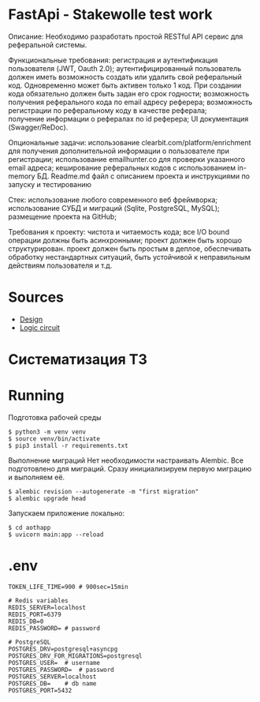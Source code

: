 # FastApi - Stakewolle test work

Описание:
Необходимо разработать простой RESTful API сервис для реферальной системы.

Функциональные требования:
регистрация и аутентификация пользователя (JWT, Oauth 2.0);
аутентифицированный пользователь должен иметь возможность создать или удалить свой реферальный код. Одновременно может быть активен только 1 код. При создании кода обязательно должен быть задан его срок годности;
возможность получения реферального кода по email адресу реферера;
возможность регистрации по реферальному коду в качестве реферала;	
получение информации о рефералах по id реферера;
UI документация (Swagger/ReDoc).

Опциональные задачи:
использование clearbit.com/platform/enrichment для получения дополнительной информации о пользователе при регистрации;
использование emailhunter.co для проверки указанного email адреса;
кеширование реферальных кодов с использованием in-memory БД. 
Readme.md файл с описанием проекта и инструкциями по запуску и тестированию

Стек:
использование любого современного веб фреймворка;
использование СУБД и миграций (Sqlite, PostgreSQL, MySQL);
размещение проекта на GitHub;

Требования к проекту:
чистота и читаемость кода;
все I/O bound операции должны быть асинхронными;
проект должен быть хорошо структурирован.
проект должен быть простым в деплое, обеспечивать обработку нестандартных ситуаций, быть устойчивой к неправильным действиям пользователя и т.д.

# Sources
- [Design](https://pixso.net/app/editor/-MdRp36PScUQrriU4yWAew?showQuickFrame=true&icon_type=1&page-id=0%3A1)
- [Logic circuit](https://miro.com/app/board/uXjVNvKL4oA=/)

# Систематизация ТЗ





# Running

Подготовка рабочей среды

    $ python3 -m venv venv
    $ source venv/bin/activate
    $ pip3 install -r requirements.txt

Выполнение миграций
Нет необходимости настраивать Alembic. Все подготовлено для миграций.
Сразу инициализируем первую миграцию и выполняем её.

    $ alembic revision --autogenerate -m "first migration"
    $ alembic upgrade head

Запускаем приложение локально:

    $ cd aothapp
    $ uvicorn main:app --reload

# .env
    
    TOKEN_LIFE_TIME=900 # 900sec=15min

    # Redis variables
    REDIS_SERVER=localhost
    REDIS_PORT=6379
    REDIS_DB=0
    REDIS_PASSWORD= # password

    # PostgreSQL
    POSTGRES_DRV=postgresql+asyncpg
    POSTGRES_DRV_FOR_MIGRATIONS=postgresql
    POSTGRES_USER=  # username
    POSTGRES_PASSWORD=  # password
    POSTGRES_SERVER=localhost
    POSTGRES_DB=    # db name
    POSTGRES_PORT=5432
